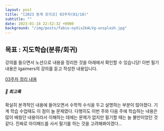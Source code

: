 ```yaml
---
layout: post
title: "[2023 동계 모각코] 03주차(01/18)"
subtitle: ""
date: 2023-01-18 22:52:32 +0900
background: "/img/posts/fabio-oyXis2kALVg-unsplash.jpg"
---
```


<h2 class="section-heading">목표 : 지도학습(분류/회귀) </h2>
<p></p>

<p>강의를 들으면서 노션으로 내용을 정리한 것을 아래에서 확인할 수 있습니당! 이번 필기 내용은 lgaimers의 강의를 듣고 작성한 내용입니다.</p>

[03주차 정리 내용](https://telling-brush-7e7.notion.site/f3fd355eeef4454a971edfdb34e60eff)

<p></p>

<h5>📓 회고록</h5>
<p>확실히 본격적인 내용에 들어오면서 수학적 수식을 두고 설명하는 부분이 많아졌다. 기계 학습 수업때도 이 점이 늘 문제였다. 다행히도 이번 주와 다음 주에 학습하는 내용은 많이 배웠던 내용이라서 이해하는 데에는 문제가 없지만 필기할 때는 늘 불만이었던 것 같다. 진짜로 아이패드를 사서 필기를 하는 것을 고려해봐야겠다...</p>

